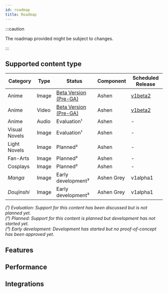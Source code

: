 ```yaml
---
id: roadmap
title: Roadmap
---
```


:::caution

The roadmap provided might be subject to changes.

:::

## Supported content type

| Category | Type | Status | Component | Scheduled Release |
| --- | --- | --- | --- | --- |
| Anime | Image | [Beta Version (Pre-GA)](/docs/developers/release-lifecycles#beta-version-pre-ga) | Ashen | [v1beta2](/docs/ashen/reference/rest/v1beta2/introduction) |
| Anime | Video | [Beta Version (Pre-GA)](/docs/developers/release-lifecycles#beta-version-pre-ga) | Ashen | [v1beta2](/docs/ashen/reference/rest/v1beta2/introduction) |
| Anime | Audio | Evaluation¹ | Ashen | - |
| Visual Novels | Image | Evaluation¹ | Ashen | - |
| Light Novels | Image | Planned² | Ashen | - |
| Fan-Arts | Image | Planned² | Ashen | - |
| Cosplays | Image | Planned² | Ashen | - |
| *Manga* | Image | Early development³ | Ashen Grey | v1alpha1 |
| *Doujinshi* | Image | Early development³ | Ashen Grey | v1alpha1 |

*(¹) Evaluation: Support for this content has been discussed but is not planned yet.*  
*(²) Planned: Support for this content is planned but development has not started yet.*  
*(³) Early development: Development has started but no proof-of-concept has been approved yet.*  

## Features

## Performance

## Integrations